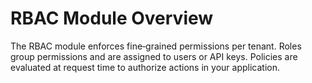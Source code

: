 # RBAC Module Overview

The RBAC module enforces fine‑grained permissions per tenant. Roles group permissions and are
assigned to users or API keys. Policies are evaluated at request time to authorize actions in your
application.
